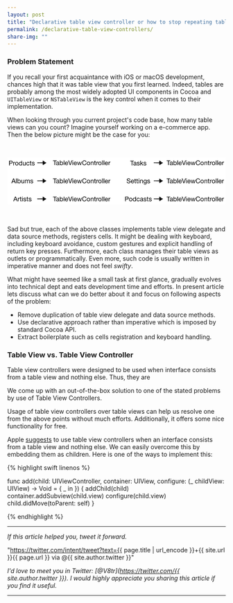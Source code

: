 ```yaml
---
layout: post
title: "Declarative table view controller or how to stop repeating table view delegate and data source boilerplate"
permalink: /declarative-table-view-controllers/
share-img: ""
---
```


### Problem Statement

If you recall your first acquaintance with iOS or macOS development, chances high that it was table view that you first learned. Indeed, tables are probably among the most widely adopted UI components in Cocoa and `UITableView` or `NSTableView` is the key control when it comes to their implementation.

When looking through you current project's code base, how many table views can you count? Imagine yourself working on a e-commerce app. Then the below picture might be the case for you:

<br/>

<p align="center">
    <a href="{{ "img/declarative-table-view-controllers/table-view-duplication.png" | absolute_url }}">
        <img src="/img/declarative-table-view-controllers/table-view-duplication.png" alt="Declarative Table Views - Duplicated Table View Code"/>
    </a>
</p>

<br/>

Sad but true, each of the above classes implements table view delegate and data source methods, registers cells. It might be dealing with keyboard, including keyboard avoidance, custom gestures and explicit handling of return key presses. Furthermore, each class manages their table views as outlets or programmatically. Even more, such code is usually written in imperative manner and does not feel *swifty*.

What might have seemed like a small task at first glance, gradually evolves into technical dept and eats development time and efforts. In present article lets discuss what can we do better about it and focus on following aspects of the problem:

- Remove duplication of table view delegate and data source methods.
- Use declarative approach rather than imperative which is imposed by standard Cocoa API.
- Extract boilerplate such as cells registration and keyboard handling. 

<!-- - Table views code usually duplicated
- Diagram with multiple screens that use table view and duplicate data source, delegate methods
- Step forward: plugin controllers + remove boilerplate delegate and data source methods
- Benefits: investigate benefits of using table view controller over table view
- Introduce custom solution   -->

### Table View vs. Table View Controller

Table view controllers were designed to be used when interface consists from a table view and nothing else. Thus, they are 


We come up with an out-of-the-box solution to one of the stated problems by use of Table View Controllers.

Usage of table view controllers over table views can help us resolve one from the above points without much efforts. Additionally, it offers some nice functionality for free.

Apple [suggests](https://developer.apple.com/documentation/uikit/uitableviewcontroller) to use table view controllers when an interface consists from a table view and nothing else. We can easily overcome this by embedding them as children. Here is one of the ways to implement this:

{% highlight swift linenos %}

func add(child: UIViewController, container: UIView, configure: (_ childView: UIView) -> Void = { _ in }) {
    addChild(child)
    container.addSubview(child.view)
    configure(child.view)
    child.didMove(toParent: self)
}

{% endhighlight %}

---

*If this article helped you, tweet it forward.*

"https://twitter.com/intent/tweet?text={{ page.title | url_encode }}+{{ site.url }}{{ page.url }} via @{{ site.author.twitter }}"

*I'd love to meet you in Twitter: [@V8tr](https://twitter.com/{{ site.author.twitter }}). I would highly appreciate you sharing this article if you find it useful.*

---

[starter-repo]: https://github.com/V8tr/CollectionViewGridLayout-Starter
[final-repo]: https://github.com/V8tr/CollectionViewGridLayout-Final